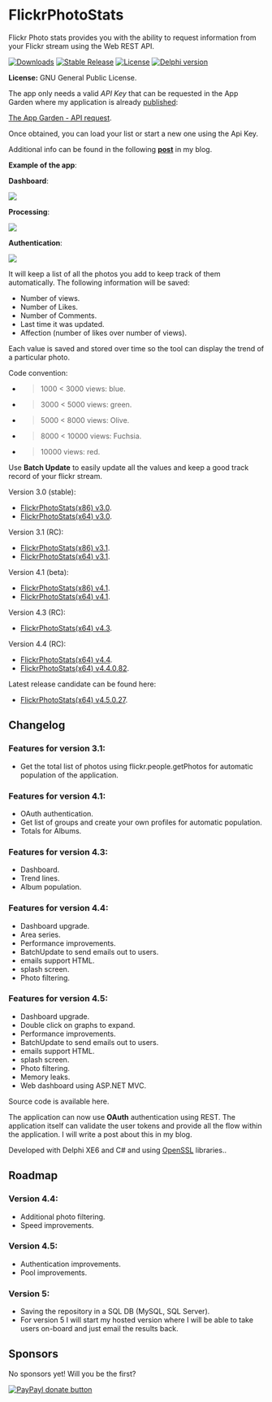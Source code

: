 FlickrPhotoStats
================

Flickr Photo stats provides you with the ability to request information from your Flickr stream using the Web REST API.

[![Downloads](https://img.shields.io/badge/downloads-1k-blue.svg)](https://app.box.com/s/7h8gfagbvxds3jq7vp3mf98pemwiqy1n) [![Stable Release](https://img.shields.io/badge/version-4.5.0.27rc-blue.svg)](https://app.box.com/s/7h8gfagbvxds3jq7vp3mf98pemwiqy1n) [![License](https://img.shields.io/badge/license-GPL-blue.svg)](https://app.box.com/s/7h8gfagbvxds3jq7vp3mf98pemwiqy1n) [![Delphi version](https://img.shields.io/badge/delphi-xe6-red.svg)](https://app.box.com/s/7h8gfagbvxds3jq7vp3mf98pemwiqy1n)

**License:** GNU General Public License.

The app only needs a valid *API Key* that can be requested in the App Garden where my application is already [published](https://www.flickr.com/services/apps/72157639602915254/):

[The App Garden - API request](https://www.flickr.com/services/apps/create/apply/?).

Once obtained, you can load your list or start a new one using the Api Key.

Additional info can be found in the following [**post**](http://thundaxsoftware.blogspot.com/p/flickr-photo-analytics-v44.html) in my blog.

**Example of the app**:

**Dashboard**:

![](http://2.bp.blogspot.com/-pOsbaNlGn8A/VdzVz5L3CJI/AAAAAAAAE_U/TSorHxtJO40/s640/version.png)

**Processing**:

![](http://3.bp.blogspot.com/-L0tJYC6NnH4/VdzWXMZCCcI/AAAAAAAAE_c/HYShnUDk0TY/s640/proces.png)

**Authentication**:

![](http://2.bp.blogspot.com/-buVw7akFPG4/VdzYG7JkCcI/AAAAAAAAE_w/qolCi6kzKDY/s640/auth2.png)

It will keep a list of all the photos you add to keep track of them automatically.
The following information will be saved:
- Number of views.
- Number of Likes.
- Number of Comments.
- Last time it was updated.
- Affection (number of likes over number of views).

Each value is saved and stored over time so the tool can display the trend of a particular photo.

Code convention:
- > 1000 < 3000 views: blue.
- > 3000 < 5000 views: green.
- > 5000 < 8000 views: Olive.
- > 8000 < 10000 views: Fuchsia. 
- > 10000 views: red.
 
Use **Batch Update** to easily update all the values and keep a good track record of your flickr stream.

Version 3.0 (stable):

- [FlickrPhotoStats(x86) v3.0](https://app.box.com/s/v3xdczujjdm1b85kcs8k). 
- [FlickrPhotoStats(x64) v3.0](https://app.box.com/s/1i67o9g6krr0398kprk1).

Version 3.1 (RC):

- [FlickrPhotoStats(x86) v3.1](https://app.box.com/s/djm6lei8rli3pkfa1fy3).
- [FlickrPhotoStats(x64) v3.1](https://app.box.com/s/w24hr4cq8nkh9c22z4iw).

Version 4.1 (beta):

- [FlickrPhotoStats(x86) v4.1](https://app.box.com/s/ydtsu1ceq3f5dkkilct20qhnkdahcddd).
- [FlickrPhotoStats(x64) v4.1](https://app.box.com/s/x3ta5x4z3o6e5h7ozc82d6e49uslzjw5).

Version 4.3 (RC):

- [FlickrPhotoStats(x64) v4.3](https://app.box.com/s/3ftq5jts9srydqzwpj02adml1gkav435).

Version 4.4 (RC):

- [FlickrPhotoStats(x64) v4.4](https://app.box.com/s/qpe03ssodxwj55orhhzmd7xpms21qvd7).
- [FlickrPhotoStats(x64) v4.4.0.82](https://app.box.com/s/1l6otaof0iefazqt8tp1602bv98bji9r).

Latest release candidate can be found here:

- [FlickrPhotoStats(x64) v4.5.0.27](https://app.box.com/s/7h8gfagbvxds3jq7vp3mf98pemwiqy1n).

## Changelog
### Features for version 3.1:
- Get the total list of photos using flickr.people.getPhotos for automatic population of the application.

### Features for version 4.1:
- OAuth authentication.
- Get list of groups and create your own profiles for automatic population.
- Totals for Albums.

### Features for version 4.3:
- Dashboard.
- Trend lines.
- Album population.

### Features for version 4.4:
- Dashboard upgrade.
- Area series.
- Performance improvements.
- BatchUpdate to send emails out to users.
- emails support HTML.
- splash screen.
- Photo filtering.

### Features for version 4.5:
- Dashboard upgrade.
- Double click on graphs to expand.
- Performance improvements.
- BatchUpdate to send emails out to users.
- emails support HTML.
- splash screen.
- Photo filtering.
- Memory leaks.
- Web dashboard using ASP.NET MVC.

Source code is available here.

The application can now use **OAuth** authentication using REST. The application itself can validate the user tokens and provide all the flow within the application. I will write a post about this in my blog.

Developed with Delphi XE6 and C# and using [OpenSSL](https://www.openssl.org/) libraries..

## Roadmap
### Version 4.4:
- Additional photo filtering.
- Speed improvements.

### Version 4.5:
- Authentication improvements.
- Pool improvements.

### Version 5:
- Saving the repository in a SQL DB (MySQL, SQL Server).
- For version 5 I will start my hosted version where I will be able to take users on-board and just email the results back.

## Sponsors
No sponsors yet! Will you be the first?

[![PayPayl donate button](https://img.shields.io/badge/paypal-donate-yellow.svg)](https://www.paypal.com/cgi-bin/webscr?cmd=_s-xclick&hosted_button_id=L5FCF6LX5C9AW "Donate once-off to this project using Paypal")
